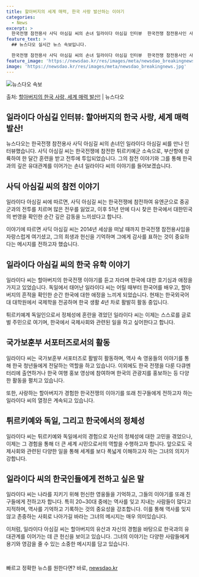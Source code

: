 ```yaml
---
title: 할아버지의 세계 매력, 한국 사랑 발산하는 이야기
categories:
  - News
excerpt: >
  한국전쟁 참전용사 사딕 아심길 씨의 손녀 일라이다 아심길 인터뷰  한국전쟁 참전용사인 사딕 아심길 씨의 손녀…
feature_text: >
  ## 뉴스다오 실시간 뉴스 속보입니다.

  한국전쟁 참전용사 사딕 아심길 씨의 손녀 일라이다 아심길 인터뷰  한국전쟁 참전용사인 사딕 아심길 씨의 손녀…
feature_image: 'https://newsdao.kr/res/images/meta/newsdao_breakingnews.jpg'
image: 'https://newsdao.kr/res/images/meta/newsdao_breakingnews.jpg'
---
```


![뉴스다오 속보](https://newsdao.kr/res/images/meta/newsdao_breakingnews.jpg)

<p>출처: <a href="https://newsdao.kr/4446" rel="dofollow">할아버지의 한국 사랑, 세계 매력 발산!</a> | 뉴스다오</p>

<h2 data-ke-size="size26">일라이다 아심길 인터뷰: 할아버지의 한국 사랑, 세계 매력 발산!</h2>

뉴스다오는 한국전쟁 참전용사 사딕 아심길 씨의 손녀인 일라이다 아심길 씨를 만나 인터뷰했습니다. 사딕 아심길 씨는 한국전쟁에 참전한 튀르키예군 소속으로, 부산항에 상륙하여 한 달간 훈련을 받고 전투에 투입되었습니다. 그의 참전 이야기와 그를 통해 한국과의 깊은 유대관계를 이어가는 손녀 일라이다 씨의 이야기를 들어보겠습니다.

<h2 data-ke-size="size24">사딕 아심길 씨의 참전 이야기</h2>
일라이다 아심길 씨에 따르면, 사딕 아심길 씨는 한국전쟁에 참전하여 유엔군으로 중공군과의 전투를 치르며 많은 전우를 잃었고, 이후 51년 만에 다시 찾은 한국에서 대한민국의 번영을 확인한 순간 깊은 감동을 느끼셨다고 합니다.

이야기에 따르면 사딕 아심길 씨는 2014년 세상을 떠날 때까지 한국전쟁 참전용사임을 자랑스럽게 여기셨고, 그의 희생과 헌신을 기억하며 그에게 감사를 표하는 것이 중요하다는 메시지를 전하고자 했습니다.

<h2 data-ke-size="size24">일라이다 아심길 씨의 한국 유학 이야기</h2>
일라이다 씨는 할아버지의 한국전쟁 이야기를 듣고 자라며 한국에 대한 호기심과 애정을 가지고 있었습니다. 독일에서 태어난 일라이다 씨는 어릴 때부터 한국어를 배우고, 할아버지의 흔적을 확인한 순간 한국에 대한 애정을 느끼게 되었습니다. 현재는 한국외국어대 대학원에서 국제학을 전공하며 한국 생활 4년 차로 활발히 활동 중입니다.

튀르키예계 독일인으로서 정체성에 혼란을 겪었던 일라이다 씨는 이제는 스스로를 글로벌 주민으로 여기며, 한국에서 국제사회와 관련된 일을 하고 싶어한다고 합니다.

<h2 data-ke-size="size24">국가보훈부 서포터즈로서의 활동</h2>
일라이다 씨는 국가보훈부 서포터즈로 활발히 활동하며, 역사 속 영웅들의 이야기를 통해 한국 청년들에게 전달하는 역할을 하고 있습니다. 이외에도 한국 전쟁을 다룬 다큐멘터리에 출연하거나 한국 여행 홍보 영상에 참여하며 한국의 관광지를 홍보하는 등 다양한 활동을 펼치고 있습니다.

또한, 사랑하는 할아버지가 경험한 한국전쟁의 이야기를 또래 친구들에게 전하고자 하는 일라이다 씨의 열정은 계속되고 있습니다.

<h2 data-ke-size="size24">튀르키예와 독일, 그리고 한국에서의 정체성</h2>
일라이다 씨는 튀르키예와 독일에서의 경험으로 자신의 정체성에 대한 고민을 겪었으나, 이제는 그 경험을 통해 더 큰 세계 시민으로서의 역할을 수행하고자 합니다. 앞으로도 국제사회와 관련된 다양한 일을 통해 세계를 보다 폭넓게 이해하고자 하는 그녀의 의지가 강합니다.

<h2 data-ke-size="size24">일라이다 씨의 한국인들에게 전하고 싶은 말</h2>
일라이다 씨는 나라를 지키기 위해 헌신한 영웅들을 기억하고, 그들의 이야기를 또래 친구들에게 전하고자 합니다. 특히 20~30대 중에는 역사를 잊고 지내는 사람들이 많다고 지적하며, 역사를 기억하고 기록하는 것의 중요성을 강조합니다. 이를 통해 역사를 잊지 않고 존중하는 사회로 나아가길 바라는 그녀의 메시지는 매우 의미있습니다.

이처럼, 일라이다 아심길 씨는 할아버지의 유산과 자신의 경험을 바탕으로 한국과의 유대관계를 이어가는 데 큰 헌신을 보이고 있습니다. 그녀의 이야기는 다양한 사람들에게 용기와 영감을 줄 수 있는 소중한 메시지를 담고 있습니다.

<p data-ke-size="size16">&nbsp;</p> 

빠르고 정확한 뉴스를 원한다면? 바로, <a href="https://newsdao.kr" rel="dofollow">newsdao.kr</a>


